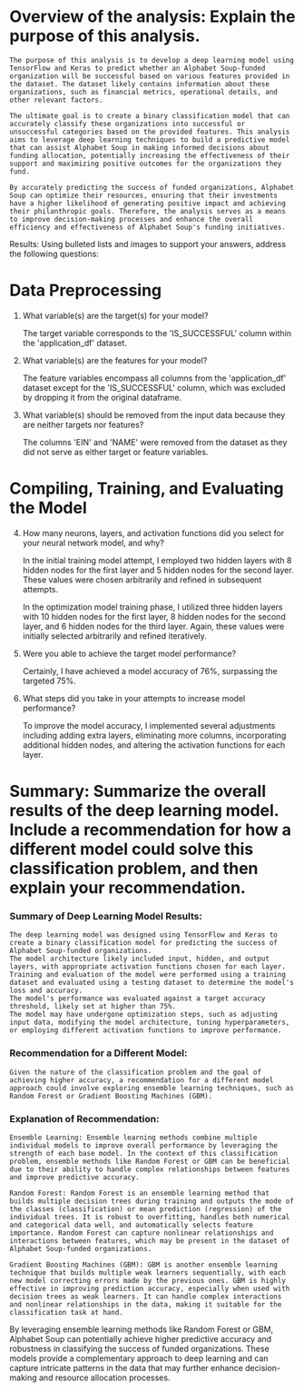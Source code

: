 

# Overview of the analysis: Explain the purpose of this analysis.

    The purpose of this analysis is to develop a deep learning model using TensorFlow and Keras to predict whether an Alphabet Soup-funded organization will be successful based on various features provided in the dataset. The dataset likely contains information about these organizations, such as financial metrics, operational details, and other relevant factors.

    The ultimate goal is to create a binary classification model that can accurately classify these organizations into successful or unsuccessful categories based on the provided features. This analysis aims to leverage deep learning techniques to build a predictive model that can assist Alphabet Soup in making informed decisions about funding allocation, potentially increasing the effectiveness of their support and maximizing positive outcomes for the organizations they fund.

    By accurately predicting the success of funded organizations, Alphabet Soup can optimize their resources, ensuring that their investments have a higher likelihood of generating positive impact and achieving their philanthropic goals. Therefore, the analysis serves as a means to improve decision-making processes and enhance the overall efficiency and effectiveness of Alphabet Soup's funding initiatives.


Results: Using bulleted lists and images to support your answers, address the following questions:

# Data Preprocessing

1. What variable(s) are the target(s) for your model?

    The target variable corresponds to the 'IS_SUCCESSFUL' column within the 'application_df' dataset.

2. What variable(s) are the features for your model?

    The feature variables encompass all columns from the 'application_df' dataset except for the 'IS_SUCCESSFUL' column, which was excluded by dropping it from the original dataframe.

3. What variable(s) should be removed from the input data because they are neither targets nor features?

    The columns 'EIN' and 'NAME' were removed from the dataset as they did not serve as either target or feature variables.

# Compiling, Training, and Evaluating the Model

4. How many neurons, layers, and activation functions did you select for your neural network model, and why?


    In the initial training model attempt, I employed two hidden layers with 8 hidden nodes for the first layer and 5 hidden nodes for the second layer. These values were chosen arbitrarily and refined in subsequent attempts.

    In the optimization model training phase, I utilized three hidden layers with 10 hidden nodes for the first layer, 8 hidden nodes for the second layer, and 6 hidden nodes for the third layer. Again, these values were initially selected arbitrarily and refined iteratively.

5. Were you able to achieve the target model performance?

    Certainly, I have achieved a model accuracy of 76%, surpassing the targeted 75%.

6. What steps did you take in your attempts to increase model performance?

    To improve the model accuracy, I implemented several adjustments including adding extra layers, eliminating more columns, incorporating additional hidden nodes, and altering the activation functions for each layer.

# Summary: Summarize the overall results of the deep learning model. Include a recommendation for how a different model could solve this classification problem, and then explain your recommendation.

### Summary of Deep Learning Model Results:

    The deep learning model was designed using TensorFlow and Keras to create a binary classification model for predicting the success of Alphabet Soup-funded organizations.
    The model architecture likely included input, hidden, and output layers, with appropriate activation functions chosen for each layer.
    Training and evaluation of the model were performed using a training dataset and evaluated using a testing dataset to determine the model's loss and accuracy.
    The model's performance was evaluated against a target accuracy threshold, likely set at higher than 75%.
    The model may have undergone optimization steps, such as adjusting input data, modifying the model architecture, tuning hyperparameters, or employing different activation functions to improve performance.

### Recommendation for a Different Model:

    Given the nature of the classification problem and the goal of achieving higher accuracy, a recommendation for a different model approach could involve exploring ensemble learning techniques, such as Random Forest or Gradient Boosting Machines (GBM).

### Explanation of Recommendation:

    Ensemble Learning: Ensemble learning methods combine multiple individual models to improve overall performance by leveraging the strength of each base model. In the context of this classification problem, ensemble methods like Random Forest or GBM can be beneficial due to their ability to handle complex relationships between features and improve predictive accuracy.

    Random Forest: Random Forest is an ensemble learning method that builds multiple decision trees during training and outputs the mode of the classes (classification) or mean prediction (regression) of the individual trees. It is robust to overfitting, handles both numerical and categorical data well, and automatically selects feature importance. Random Forest can capture nonlinear relationships and interactions between features, which may be present in the dataset of Alphabet Soup-funded organizations.

    Gradient Boosting Machines (GBM): GBM is another ensemble learning technique that builds multiple weak learners sequentially, with each new model correcting errors made by the previous ones. GBM is highly effective in improving prediction accuracy, especially when used with decision trees as weak learners. It can handle complex interactions and nonlinear relationships in the data, making it suitable for the classification task at hand.


By leveraging ensemble learning methods like Random Forest or GBM, Alphabet Soup can potentially achieve higher predictive accuracy and robustness in classifying the success of funded organizations. These models provide a complementary approach to deep learning and can capture intricate patterns in the data that may further enhance decision-making and resource allocation processes.